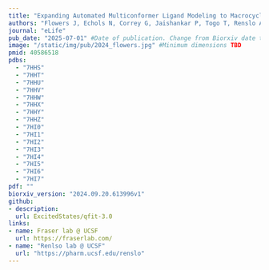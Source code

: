 ```yaml
---
title: "Expanding Automated Multiconformer Ligand Modeling to Macrocycles and Fragments"
authors: "Flowers J, Echols N, Correy G, Jaishankar P, Togo T, Renslo AR, van den Bedem H, Fraser JS, **Wankowicz SA**"
journal: "eLife" 
pub_date: "2025-07-01" #Date of publication. Change from Biorxiv date to Journal date once accepted
image: "/static/img/pub/2024_flowers.jpg" #Minimum dimensions TBD
pmid: 40586518
pdbs:
  - "7HHS"
  - "7HHT"
  - "7HHU"
  - "7HHV"
  - "7HHW"
  - "7HHX"
  - "7HHY"
  - "7HHZ"
  - "7HI0"
  - "7HI1"
  - "7HI2"
  - "7HI3"
  - "7HI4"
  - "7HI5"
  - "7HI6"
  - "7HI7" 
pdf: ""
biorxiv_version: "2024.09.20.613996v1"
github:
- description: 
  url: ExcitedStates/qfit-3.0
links:
- name: Fraser lab @ UCSF
  url: https://fraserlab.com/
- name: "Renlso lab @ UCSF"
  url: "https://pharm.ucsf.edu/renslo"
---
```

